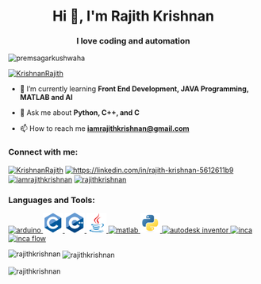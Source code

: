<h1 align="center">Hi 👋, I'm Rajith Krishnan</h1>
<h3 align="center">I love coding and automation</h3>

<p align="left"> <img src="https://komarev.com/ghpvc/?username=premsagarkushwaha&label=Profile%20views&color=0e75b6&style=flat" alt="premsagarkushwaha" /> </p>

<p align="left"> <a href="https://twitter.com/KrishnanRajith" target="blank"><img src="https://img.shields.io/twitter/follow/KrishnanRajith?logo=twitter&style=for-the-badge" alt="KrishnanRajith" /></a> </p>

- 🌱 I’m currently learning **Front End Development, JAVA Programming, MATLAB and AI**

- 💬 Ask me about **Python, C++, and C**

- 📫 How to reach me **iamrajithkrishnan@gmail.com**

<h3 align="left">Connect with me:</h3>
<p align="left">
<a href="https://twitter.com/KrishnanRajith" target="blank"><img align="center" src="https://raw.githubusercontent.com/rahuldkjain/github-profile-readme-generator/master/src/images/icons/Social/twitter.svg" alt="KrishnanRajith" height="30" width="40" /></a>
<a href="https://linkedin.com/in/rajith-krishnan-5612611b9" target="blank"><img align="center" src="https://raw.githubusercontent.com/rahuldkjain/github-profile-readme-generator/master/src/images/icons/Social/linked-in-alt.svg" alt="https://linkedin.com/in/rajith-krishnan-5612611b9" height="30" width="40" /></a>
<a href="https://instagram.com/iamrajithkrishnan" target="blank"><img align="center" src="https://raw.githubusercontent.com/rahuldkjain/github-profile-readme-generator/master/src/images/icons/Social/instagram.svg" alt="iamrajithkrishnan" height="30" width="40" /></a>
<a href="https://www.hackerrank.com/rajithkrishnan" target="blank"><img align="center" src="https://raw.githubusercontent.com/rahuldkjain/github-profile-readme-generator/master/src/images/icons/Social/hackerrank.svg" alt="rajithkrishnan" height="30" width="40" /></a>

<h3 align="left">Languages and Tools:</h3>
<p align="left"> <a href="https://www.arduino.cc/" target="_blank" rel="noreferrer"> <img src="https://cdn.worldvectorlogo.com/logos/arduino-1.svg" alt="arduino" width="40" height="40"/> </a> <a href="https://www.cprogramming.com/" target="_blank" rel="noreferrer"> <img src="https://raw.githubusercontent.com/devicons/devicon/master/icons/c/c-original.svg" alt="c" width="40" height="40"/> </a> <a href="https://www.w3schools.com/cpp/" target="_blank" rel="noreferrer"> <img src="https://raw.githubusercontent.com/devicons/devicon/master/icons/cplusplus/cplusplus-original.svg" alt="cplusplus" width="40" height="40"/> </a> <a href="https://www.java.com" target="_blank" rel="noreferrer"> <img src="https://raw.githubusercontent.com/devicons/devicon/master/icons/java/java-original.svg" alt="java" width="40" height="40"/> </a> <a href="https://www.mathworks.com/" target="_blank" rel="noreferrer"> <img src="https://upload.wikimedia.org/wikipedia/commons/2/21/Matlab_Logo.png" alt="matlab" width="40" height="40"/> </a> <a href="https://www.python.org" target="_blank" rel="noreferrer"> <img src="https://raw.githubusercontent.com/devicons/devicon/master/icons/python/python-original.svg" alt="python" width="40" height="40"/> </a> <a href="https://www.autodesk.com/products/inventor/overview" target="_blank" rel="noreferrer"> <img src="https://commons.wikimedia.org/wiki/File:Autodesk_Logo_2021.svg#/media/File:Autodesk_Logo_2021.svg" alt="autodesk inventor" width="40" height="40"/> </a> <a href="https://www.inca.com/" target="_blank" rel="noreferrer"> <img src="https://www.example.com/inca-logo.svg" alt="inca" width="40" height="40"/> </a> <a href="https://www.incaflow.com/" target="_blank" rel="noreferrer"> <img src="https://upload.wikimedia.org/wikipedia/commons/thumb/e/e4/Incaflow.svg/1200px-Incaflow.svg.png" alt="inca flow" width="40" height="40"/> </a> </p>

<p><img align="left" src="https://github-readme-stats.vercel.app/api/top-langs?username=rajithkrishnan&show_icons=true&locale=en&layout=compact" alt="rajithkrishnan" /></p>

<p>&nbsp;<img align="center" src="https://github-readme-stats.vercel.app/api?username=rajithkrishnan&show_icons=true&locale=en" alt="rajithkrishnan" /></p>

<p><img align="center" src="https://github-readme-streak-stats.herokuapp.com/?user=rajithkrishnan&" alt="rajithkrishnan" /></p>
